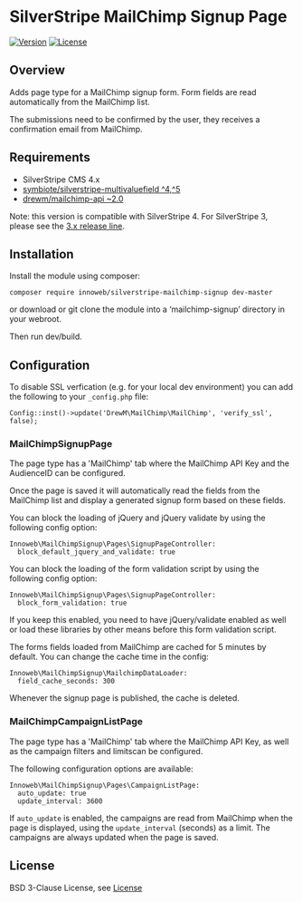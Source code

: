 # SilverStripe MailChimp Signup Page

[![Version](http://img.shields.io/packagist/v/innoweb/silverstripe-mailchimp-signup.svg?style=flat-square)](https://packagist.org/packages/innoweb/silverstripe-mailchimp-signup)
[![License](http://img.shields.io/packagist/l/innoweb/silverstripe-mailchimp-signup.svg?style=flat-square)](license.md)

## Overview

Adds page type for a MailChimp signup form. Form fields are read automatically from the MailChimp list.

The submissions need to be confirmed by the user, they receives a confirmation email from MailChimp.

## Requirements

* SilverStripe CMS 4.x
* [symbiote/silverstripe-multivaluefield ^4,^5](https://packagist.org/packages/symbiote/silverstripe-multivaluefield)
* [drewm/mailchimp-api ~2.0](https://packagist.org/packages/drewm/mailchimp-api)

Note: this version is compatible with SilverStripe 4. For SilverStripe 3, please see the [3.x release line](https://github.com/xini/silverstripe-mailchimp-signup/tree/3.0.2).

## Installation

Install the module using composer:
```
composer require innoweb/silverstripe-mailchimp-signup dev-master
```
or download or git clone the module into a ‘mailchimp-signup’ directory in your webroot.

Then run dev/build.

## Configuration

To disable SSL verfication (e.g. for your local dev environment) you can add the following to your `_config.php` file:

```
Config::inst()->update('DrewM\MailChimp\MailChimp', 'verify_ssl', false);
```

### MailChimpSignupPage

The page type has a 'MailChimp' tab where the MailChimp API Key and the AudienceID can be configured. 

Once the page is saved it will automatically read the fields from the MailChimp list and display a generated signup form based on these fields.

You can block the loading of jQuery and jQuery validate by using the following config option:

```
Innoweb\MailChimpSignup\Pages\SignupPageController:
  block_default_jquery_and_validate: true
```

You can block the loading of the form validation script by using the following config option:

```
Innoweb\MailChimpSignup\Pages\SignupPageController:
  block_form_validation: true
```

If you keep this enabled, you need to have jQuery/validate enabled as well or load these libraries by other means before this form validation script.

The forms fields loaded from MailChimp are cached for 5 minutes by default. You can change the cache time in the config:

```
Innoweb\MailChimpSignup\MailchimpDataLoader:
  field_cache_seconds: 300
```

Whenever the signup page is published, the cache is deleted.


### MailChimpCampaignListPage 

The page type has a 'MailChimp' tab where the MailChimp API Key, as well as the campaign filters and limitscan be configured.

The following configuration options are available:

```
Innoweb\MailChimpSignup\Pages\CampaignListPage:
  auto_update: true
  update_interval: 3600
```

If `auto_update` is enabled, the campaigns are read from MailChimp when the page is displayed, using the `update_interval` (seconds) as a limit.
The campaigns are always updated when the page is saved.

## License

BSD 3-Clause License, see [License](license.md)
